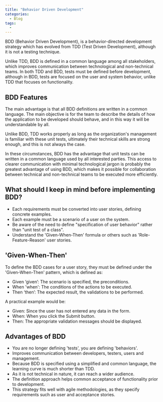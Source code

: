```yaml
---
title: "Behavior Driven Development"
categories:
  - Blog
tags:
  - 
---
```


BDD (Behavior Driven Development), is a behavior-directed development strategy which has evolved from TDD (Test Driven Development), although it is not a testing technique.

Unlike TDD, BDD is defined in a common language among all stakeholders, which improves communication between technological and non-technical teams. In both TDD and BDD, tests must be defined before development, although in BDD, tests are focused on the user and system behavior</b>, unlike TDD that focuses on functionality.

<h2>BDD Features</h2>

The main advantage is that all BDD definitions are written in a common language. The main objective is for the team to describe the details of how the application to be developed should behave, and in this way it will be understandable by all.

Unlike BDD, TDD works properly as long as the organization's management is familiar with these unit tests, ultimately their technical skills are strong enough, and this is not always the case.

In these circumstances, BDD has the advantage that unit tests can be written in a common language used by all interested parties. This access to clearer communication with minimal technological jargon is probably the greatest advantage of using BDD, which makes it possible for collaboration between technical and non-technical teams to be executed more efficiently.


<h2>What should I keep in mind before implementing BDD?</h2>
<ul>
<li>Each requirements must be converted into user stories, defining concrete examples.</li>
<li>Each example must be a scenario of a user on the system.</li>
<li>Be aware of the need to define "specification of user behavior" rather than "unit test of a class".</li>
<li>Understand the 'Given-When-Then' formula or others such as 'Role-Feature-Reason' user stories. </li>
</ul>


<h2>'Given-When-Then'</h2>

To define the BDD cases for a user story, they must be defined under the 'Given-When-Then' pattern, which is defined as:
<ul>
<li>Given ‘given’: The scenario is specified, the preconditions.</li>
<li>When 'when': The conditions of the actions to be executed.</li>
<li>Then ‘then’: The expected result, the validations to be performed.</li>
</ul>

A practical example would be:
<ul>
<li>Given: Since the user has not entered any data in the form.</li>
<li>When: When you click the Submit button.</li>
<li>Then: The appropriate validation messages should be displayed.</li>
</ul>


<h2>Advantages of BDD </h2>
<ul>

<li>You are no longer defining 'tests', you are defining 'behaviors'.</li>
<li>Improves communication between developers, testers, users and management.</li>
<li>Because BDD is specified using a simplified and common language, the learning curve is much shorter than TDD.</li>
<li>As it is not technical in nature, it can reach a wider audience.</li>
<li>The definition approach helps common acceptance of functionality prior to development.</li>
<li>This strategy fits well with agile methodologies, as they specify requirements such as user and acceptance stories.</li>
</ul>
